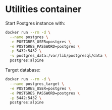 # Utilities container

Start Postgres instance with:

```bash
docker run --rm -d \
  --name postgres \
  -e POSTGRES_USER=postgres \
  -e POSTGRES_PASSWORD=postgres \
  -p 5432:5432 \
  -v postgres_data:/var/lib/postgresql/data \
  postgres:alpine
```

Target database:

```bash
docker run --rm -d \
  --name postgres_target \
  -e POSTGRES_USER=postgres \
  -e POSTGRES_PASSWORD=postgres \
  -p 5442:5432 \
  postgres:alpine
```